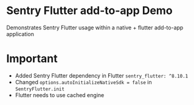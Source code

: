 # Sentry Flutter add-to-app Demo

Demonstrates Sentry Flutter usage within a native + flutter add-to-app application

# Important

- Added Sentry Flutter dependency in Flutter `sentry_flutter: ^8.10.1`
- Changed `options.autoInitializeNativeSdk = false` in `SentryFlutter.init`
- Flutter needs to use cached engine
